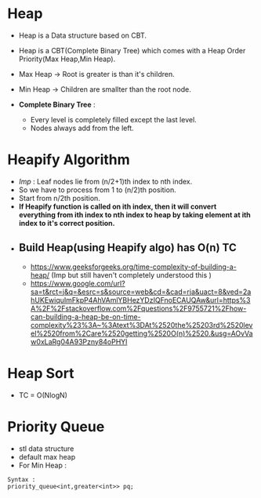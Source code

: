 # Heap
- Heap is a Data structure based on CBT.
- Heap is a CBT(Complete Binary Tree) which comes with a Heap Order Priority(Max Heap,Min Heap). 

- Max Heap -> Root is greater is than it's children.
- Min Heap -> Children are smallter than the root node. 

- **Complete Binary Tree** : 
  - Every level is completely filled except the last level.
  - Nodes always add from the left.  

# Heapify Algorithm 
- *Imp* : Leaf nodes lie from (n/2+1)th index to nth index. 
- So we have to process from 1 to (n/2)th position.
- Start from n/2th position. 
- **If Heapify function is called on ith index, then it will convert everything from ith index to nth index to heap by taking element at ith index to it's correct position.**
- ## Build Heap(using Heapify algo) has O(n) TC 
  - https://www.geeksforgeeks.org/time-complexity-of-building-a-heap/ (Imp but still haven't completely understood this )
  - https://www.google.com/url?sa=t&rct=j&q=&esrc=s&source=web&cd=&cad=rja&uact=8&ved=2ahUKEwiquImFkpP4AhVAmlYBHezYDzIQFnoECAUQAw&url=https%3A%2F%2Fstackoverflow.com%2Fquestions%2F9755721%2Fhow-can-building-a-heap-be-on-time-complexity%23%3A~%3Atext%3DAt%2520the%25203rd%2520level%2520from%2Care%2520getting%2520O(n)%2520.&usg=AOvVaw0xLaRg04A93Pzny84oPHYl 

# Heap Sort 
- TC = O(NlogN)

# Priority Queue
- stl data structure
- default max heap
- For Min Heap :
```
Syntax : 
priority_queue<int,greater<int>> pq;
```
